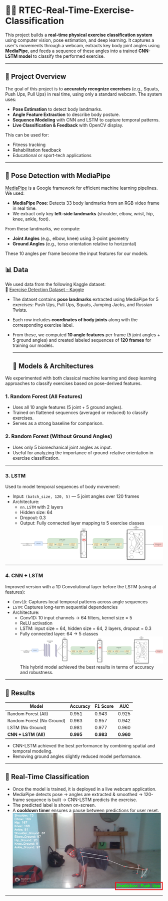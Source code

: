 # 🏋️‍♂️ RTEC-Real-Time-Exercise-Classification
This project builds a **real-time physical exercise classification system** using computer vision, pose estimation, and deep learning. It captures a user's movements through a webcam, extracts key body joint angles using **MediaPipe**, and feeds a sequence of these angles into a trained **CNN-LSTM model** to classify the performed exercise.

---

## 📌 Project Overview
The goal of this project is to **accurately recognize exercises** (e.g., Squats, Push Ups, Pull Ups) in real time, using only a standard webcam. The system uses:
- **Pose Estimation** to detect body landmarks.
- **Angle Feature Extraction** to describe body posture.
- **Sequence Modeling** with CNN and LSTM to capture temporal patterns.
- **Live Classification & Feedback** with OpenCV display.
  
This can be used for:
- Fitness tracking
- Rehabilitation feedback
- Educational or sport-tech applications

---

## 🧍 Pose Detection with MediaPipe

[MediaPipe](https://mediapipe.dev/) is a Google framework for efficient machine learning pipelines. We used:

- **MediaPipe Pose**: Detects 33 body landmarks from an RGB video frame in real time.
- We extract only key **left-side landmarks** (shoulder, elbow, wrist, hip, knee, ankle, foot).

From these landmarks, we compute:
- **Joint Angles** (e.g., elbow, knee) using 3-point geometry
- **Ground Angles** (e.g., torso orientation relative to horizontal)

These 10 angles per frame become the input features for our models.

## 📊 Data

We used data from the following Kaggle dataset:  
🔗 [Exercise Detection Dataset – Kaggle](https://www.kaggle.com/datasets/mrigaankjaswal/exercise-detection-dataset)

- The dataset contains **pose landmarks** extracted using MediaPipe for 5 exercises: Push Ups, Pull Ups, Squats, Jumping Jacks, and Russian Twists.
- Each row includes **coordinates of body joints** along with the corresponding exercise label.
- From these, we computed **10 angle features** per frame (5 joint angles + 5 ground angles) and created labeled sequences of **120 frames** for training our models.

  ---
  ## 🧠 Models & Architectures

We experimented with both classical machine learning and deep learning approaches to classify exercises based on pose-derived features.

### 1. **Random Forest (All Features)**
- Uses all 10 angle features (5 joint + 5 ground angles).
- Trained on flattened sequences (averaged or reduced) to classify exercises.
- Serves as a strong baseline for comparison.

### 2. **Random Forest (Without Ground Angles)**
- Uses only 5 biomechanical joint angles as input.
- Useful for analyzing the importance of ground-relative orientation in exercise classification.

---

### 3. **LSTM**
Used to model temporal sequences of body movement:
- Input: `(batch_size, 120, 5)` — 5 joint angles over 120 frames
- Architecture:
  - `nn.LSTM` with 2 layers
  - Hidden size: 64
  - Dropout: 0.3
  - Output: Fully connected layer mapping to 5 exercise classes
![LSTM Architecture](Images/LSTM_classificationdrawio.png)
---

### 4. **CNN + LSTM**
Improved version with a 1D Convolutional layer before the LSTM (using al features):
- `Conv1D`: Captures local temporal patterns across angle sequences
- `LSTM`: Captures long-term sequential dependencies
- Architecture:
  - Conv1D: 10 input channels → 64 filters, kernel size = 5
  - ReLU activation
  - LSTM: input size = 64, hidden size = 64, 2 layers, dropout = 0.3
  - Fully connected layer: 64 → 5 classes
![LSTM Architecture](Images/LSTM_CNN_classificationdrawio_.png)
This hybrid model achieved the best results in terms of accuracy and robustness.


---

## 🧪 Results

| Model                     | Accuracy | F1 Score | AUC   |
|--------------------------|----------|----------|-------|
| Random Forest (All)      | 0.951    | 0.943    | 0.925 |
| Random Forest (No Ground)| 0.963    | 0.957    | 0.942 |
| LSTM (No Ground)         | 0.981    | 0.977    | 0.960 |
| **CNN + LSTM (All)**     | **0.995**| **0.983**| **0.960** |

- CNN-LSTM achieved the best performance by combining spatial and temporal modeling.
- Removing ground angles slightly reduced model performance.

---

## 🎥 Real-Time Classification

- Once the model is trained, it is deployed in a live webcam application.
- MediaPipe detects pose → angles are extracted & smoothed → 120-frame sequence is built → CNN-LSTM predicts the exercise.
- The predicted label is shown on-screen.
- A **cooldown timer** ensures a pause between predictions for user reset.
![LSTM Architecture](Images/classification_example.png)
---

